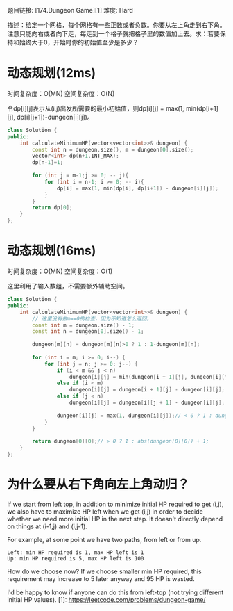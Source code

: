 题目链接: [174.Dungeon Game][1]
难度: Hard

描述：给定一个网格，每个网格有一些正数或者负数。你要从左上角走到右下角。注意只能向右或者向下走，每走到一个格子就把格子里的数值加上去。求：若要保持和始终大于0，开始时你的初始值至少是多少？

# 动态规划(12ms)
时间复杂度：O(MN)
空间复杂度：O(N)

令dp[i][j]表示从(i,j)出发所需要的最小初始值，则dp[i][j] = max(1, min(dp[i+1][j], dp[i][j+1])-dungeon[i][j])。

```cpp
class Solution {
public:
    int calculateMinimumHP(vector<vector<int>>& dungeon) {
        const int n = dungeon.size(), m = dungeon[0].size();
        vector<int> dp(n+1,INT_MAX);
        dp[n-1]=1;
        
        for (int j = m-1;j >= 0; -- j){
            for (int i = n-1; i >= 0; -- i){
                dp[i] = max(1, min(dp[i], dp[i+1]) - dungeon[i][j]);
            }
        }
        return dp[0];
    }
};
```

# 动态规划(16ms)
时间复杂度：O(MN)
空间复杂度：O(1)

这里利用了输入数组，不需要额外辅助空间。

```cpp
class Solution {
public:
    int calculateMinimumHP(vector<vector<int>>& dungeon) {
        // 这里没有做m==0的检查，因为不知道怎么返回。
        const int m = dungeon.size() - 1;
        const int n = dungeon[0].size() - 1;
    
        dungeon[m][n] = dungeon[m][n]>0 ? 1 : 1-dungeon[m][n];
    
        for (int i = m; i >= 0; i--) {
            for (int j = n; j >= 0; j--) {
                if (i < m && j < n)
                    dungeon[i][j] = min(dungeon[i + 1][j], dungeon[i][j + 1]) - dungeon[i][j];
                else if (i < m)
                    dungeon[i][j] = dungeon[i + 1][j] - dungeon[i][j];
                else if (j < n)
                    dungeon[i][j] = dungeon[i][j + 1] - dungeon[i][j];
    
                dungeon[i][j] = max(1, dungeon[i][j]);// < 0 ? 1 : dungeon[i][j];
            }
        }
    
        return dungeon[0][0];// > 0 ? 1 : abs(dungeon[0][0]) + 1;
    }
};
```

# 为什么要从右下角向左上角动归？
If we start from left top, in addition to minimize initial HP required to get (i,j), we also have to maximize HP left when we get (i,j) in order to decide whether we need more initial HP in the next step. It doesn't directly depend on things at (i-1,j) and (i,j-1).

For example, at some point we have two paths, from left or from up.

```
Left: min HP required is 1, max HP left is 1
Up: min HP required is 5, max HP left is 100
```

How do we choose now? If we choose smaller min HP required, this requirement may increase to 5 later anyway and 95 HP is wasted.

I'd be happy to know if anyone can do this from left-top (not trying different initial HP values).
[1]: https://leetcode.com/problems/dungeon-game/